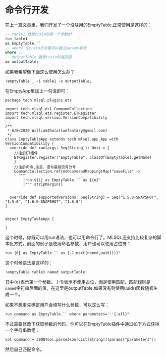 # 命令行开发

在上一篇文章里，我们开发了一个没啥用的EmptyTable,正常使用是这样的：

```sql
-- table1 就是train的第一个参数df
run table1 
as EmptyTable.`` 
-- where 在train方法里可以通过params拿到
where ... 
-- outputTable 就是train的返回值
as outputTable;
```

如果我希望像下面这么使用怎么办？

```shell
!emptyTable _ -i table1 -o outputTable;
```

在EmptyApp里加上一句话即可：

```
package tech.mlsql.plugins.ets

import tech.mlsql.dsl.CommandCollection
import tech.mlsql.ets.register.ETRegister
import tech.mlsql.version.VersionCompatibility

/**
 * 6/8/2020 WilliamZhu(allwefantasy@gmail.com)
 */
class EmptyTableApp extends tech.mlsql.app.App with VersionCompatibility {
  override def run(args: Seq[String]): Unit = {
    //注册ET组件
    ETRegister.register("EmptyTable", classOf[EmptyTable].getName)   
    }
    //注册命令,注意，语句最后没有分号
    CommandCollection.refreshCommandMapping(Map("saveFile" ->
      """
        |run ${i} as EmptyTable.`` as ${o}"
        |""".stripMargin))


  override def supportedVersions: Seq[String] = Seq("1.5.0-SNAPSHOT", "1.5.0", "1.6.0-SNAPSHOT", "1.6.0")
}


object EmptyTableApp {

}

```

这个时候，你既可以用run语法，也可以用命令行了。MLSQL还支持比较复杂的脚本化方式。前面的例子是使用命名参数，用户也可以使用占位符：

```
run {0} as EmptyTable.`` as {-1:next(named,uuid())}"
```

这个时候语法是这样的：

```
!emptyTable table1 named outputTable;
```

其中`{0}`表示第一个参数。 {-1}表示不使用占位，而是使用匹配，匹配规则是`named`字符串后面的值，在这里是outputTable,如果没有则使用uuid()函数随机生成一个。

如果不想事先确定用户会填写什么参数，可以这么写：

```
run command as EmptyTable.`` where parameters='''{:all}"
```

不过需要修改下获取参数的代码，你可以在EmptyTable插件中通过如下方式获得一个字符串数组：

```
val command = JSONTool.parseJson[List[String]](params("parameters"))
```
然后自己匹配命令。

